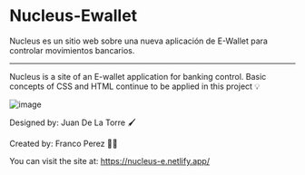# Nucleus-Ewallet
Nucleus es un sitio web sobre una nueva aplicación de E-Wallet para controlar movimientos bancarios. 

-----------------------------------------------------------------------------------------------------------------------------------------

Nucleus is a site of an E-wallet application for banking control. Basic concepts of CSS and HTML continue to be applied in this project 💡

![image](https://user-images.githubusercontent.com/83793611/168157290-a3e24048-8738-4d19-808f-2f238aa50df4.png)


Designed by: Juan De La Torre 🖌️

Created by: Franco Perez 🧑‍💻

You can visit the site at: https://nucleus-e.netlify.app/
